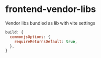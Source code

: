 # frontend-vendor-libs

Vendor libs bundled as lib with vite settings

```js
build: {
  commonjsOptions: {
    requireReturnsDefault: true,
  },
}
```
